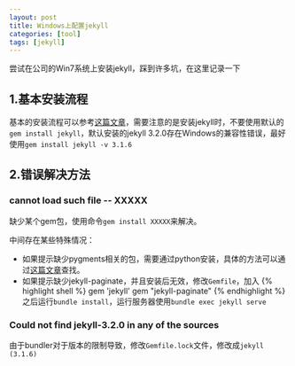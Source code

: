 ```yaml
---
layout: post
title: Windows上配置jekyll
categories: [tool]
tags: [jekyll]
---
```

尝试在公司的Win7系统上安装jekyll，踩到许多坑，在这里记录一下

## 1.基本安装流程
基本的安装流程可以参考[这篇文章](http://jingyan.baidu.com/article/3c343ff7e5c0980d377963d9.html)，需要注意的是安装jekyll时，不要使用默认的`gem install jekyll`，默认安装的jekyll 3.2.0存在Windows的兼容性错误，最好使用`gem install jekyll -v 3.1.6`

## 2.错误解决方法

### cannot load such file -- XXXXX
缺少某个gem包，使用命令`gem install XXXXX`来解决。

中间存在某些特殊情况：
- 如果提示缺少pygments相关的包，需要通过python安装，具体的方法可以通过[这篇文章](http://jingyan.baidu.com/article/925f8cb8f6422ac0dde056ee.html)查找。
- 如果提示缺少jekyll-paginate，并且安装后无效，修改`Gemfile`，加入
{% highlight shell %}
gem 'jekyll'
gem "jekyll-paginate"
{% endhighlight %}
之后运行`bundle install`，运行服务器使用`bundle exec jekyll serve`

###  Could not find jekyll-3.2.0 in any of the sources
由于bundler对于版本的限制导致，修改`Gemfile.lock`文件，修改成`jekyll (3.1.6)`
